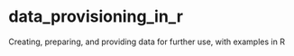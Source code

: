 # data_provisioning_in_r
Creating, preparing, and providing data for further use, with examples in R
